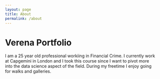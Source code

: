 ```yaml
---
layout: page
title: About
permalink: /about
---
```


# Verena Portfolio


I am a 25 year old professional workiing in Financial Crime. I currently work at Capgemini in London and I took this course since I want to pivot more into the data science aspect of the field. During my freetime I enjoy going for walks and galleries.
